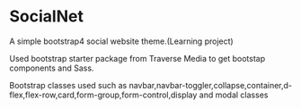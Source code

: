 # SocialNet
A simple bootstrap4 social website theme.(Learning project)

Used bootstrap starter package from Traverse Media  to get bootstap components and Sass.

Bootstrap classes used such as
navbar,navbar-toggler,collapse,container,d-flex,flex-row,card,form-group,form-control,display and modal classes
